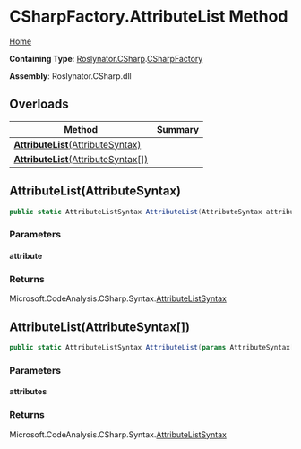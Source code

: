 # CSharpFactory\.AttributeList Method

[Home](../../../../README.md)

**Containing Type**: [Roslynator.CSharp](../../README.md)\.[CSharpFactory](../README.md)

**Assembly**: Roslynator\.CSharp\.dll

## Overloads

| Method | Summary |
| ------ | ------- |
| [**AttributeList**(AttributeSyntax)](#Roslynator_CSharp_CSharpFactory_AttributeList_Microsoft_CodeAnalysis_CSharp_Syntax_AttributeSyntax_) | |
| [**AttributeList**(AttributeSyntax\[\])](#Roslynator_CSharp_CSharpFactory_AttributeList_Microsoft_CodeAnalysis_CSharp_Syntax_AttributeSyntax___) | |

## AttributeList\(AttributeSyntax\)<a name="Roslynator_CSharp_CSharpFactory_AttributeList_Microsoft_CodeAnalysis_CSharp_Syntax_AttributeSyntax_"></a>

```csharp
public static AttributeListSyntax AttributeList(AttributeSyntax attribute)
```

### Parameters

#### attribute

### Returns

Microsoft\.CodeAnalysis\.CSharp\.Syntax\.[AttributeListSyntax](https://docs.microsoft.com/en-us/dotnet/api/microsoft.codeanalysis.csharp.syntax.attributelistsyntax)

## AttributeList\(AttributeSyntax\[\]\)<a name="Roslynator_CSharp_CSharpFactory_AttributeList_Microsoft_CodeAnalysis_CSharp_Syntax_AttributeSyntax___"></a>

```csharp
public static AttributeListSyntax AttributeList(params AttributeSyntax[] attributes)
```

### Parameters

#### attributes

### Returns

Microsoft\.CodeAnalysis\.CSharp\.Syntax\.[AttributeListSyntax](https://docs.microsoft.com/en-us/dotnet/api/microsoft.codeanalysis.csharp.syntax.attributelistsyntax)

